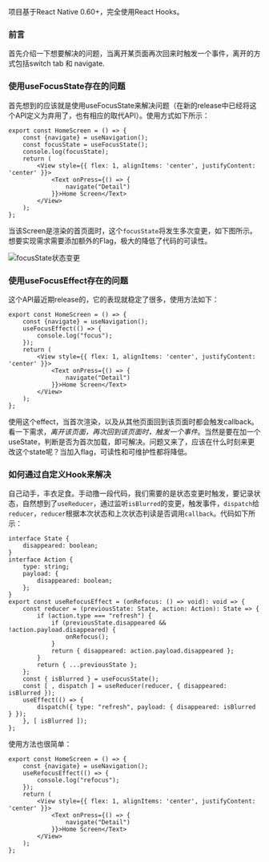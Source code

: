 项目基于React Native 0.60+，完全使用React Hooks。

### 前言
首先介绍一下想要解决的问题，当离开某页面再次回来时触发一个事件，离开的方式包括switch tab 和 navigate.

### 使用useFocusState存在的问题
首先想到的应该就是使用useFocusState来解决问题（在新的release中已经将这个API定义为弃用了，也有相应的取代API）。使用方式如下所示：
```
export const HomeScreen = () => {
    const {navigate} = useNavigation();
    const focusState = useFocusState();
    console.log(focusState);
    return (
        <View style={{ flex: 1, alignItems: 'center', justifyContent: 'center' }}>
            <Text onPress={() => {
                navigate("Detail")
            }}>Home Screen</Text>
        </View>
    );
};
```
当该Screen是渲染的首页面时，这个`focusState`将发生多次变更，如下图所示。想要实现需求需要添加额外的Flag，极大的降低了代码的可读性。

![focusState状态变更](https://upload-images.jianshu.io/upload_images/19765376-6968a8f9212afe60.png?imageMogr2/auto-orient/strip%7CimageView2/2/w/600)

### 使用useFocusEffect存在的问题
这个API最近期release的，它的表现就稳定了很多，使用方法如下：
```
export const HomeScreen = () => {
    const {navigate} = useNavigation();
    useFocusEffect(() => {
        console.log("focus");
    });
    return (
        <View style={{ flex: 1, alignItems: 'center', justifyContent: 'center' }}>
            <Text onPress={() => {
                navigate("Detail")
            }}>Home Screen</Text>
        </View>
    );
};
```
使用这个effect，当首次渲染，以及从其他页面回到该页面时都会触发callback。看一下需求，*离开该页面，再次回到该页面时，触发一个事件*。当然是要在加一个useState，判断是否为首次加载，即可解决。问题又来了，应该在什么时刻来更改这个state呢？当加入flag，可读性和可维护性都将降低。

### 如何通过自定义Hook来解决 
自己动手，丰衣足食。手动撸一段代码，我们需要的是状态变更时触发，要记录状态，自然想到了`useReducer`，通过监听`isBlurred`的变更，触发事件，`dispatch`给`reducer`，`reducer`根据本次状态和上次状态判读是否调用`callback`。代码如下所示：
```
interface State {
    disappeared: boolean;
}
interface Action {
    type: string;
    payload: {
        disappeared: boolean;
    };
}
export const useRefocusEffect = (onRefocus: () => void): void => {
    const reducer = (previousState: State, action: Action): State => {
        if (action.type === "refresh") {
            if (previousState.disappeared && !action.payload.disappeared) {
                onRefocus();
            }
            return { disappeared: action.payload.disappeared };
        }
        return { ...previousState };
    };
    const { isBlurred } = useFocusState();
    const [ , dispatch ] = useReducer(reducer, { disappeared: isBlurred });
    useEffect(() => {
        dispatch({ type: "refresh", payload: { disappeared: isBlurred } });
    }, [ isBlurred ]);
};
```
使用方法也很简单：
```
export const HomeScreen = () => {
    const {navigate} = useNavigation();
    useRefocusEffect(() => {
        console.log("refocus");
    });
    return (
        <View style={{ flex: 1, alignItems: 'center', justifyContent: 'center' }}>
            <Text onPress={() => {
                navigate("Detail")
            }}>Home Screen</Text>
        </View>
    );
};
```
